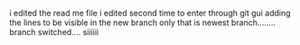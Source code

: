 i edited the read me file
i edited second time to enter through git gui
adding the lines to be visible in the new branch only that is newest branch........
branch switched....
siiiiii